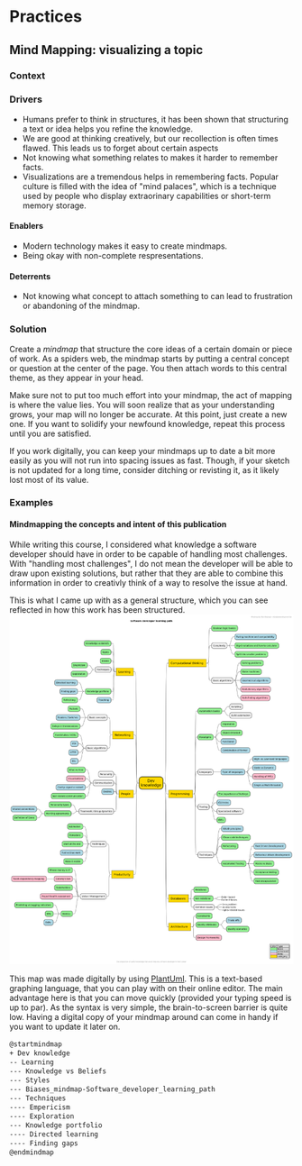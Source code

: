 # Practices

## Mind Mapping: visualizing a topic

### Context

### Drivers

* Humans prefer to think in structures, it has been shown that structuring a text or idea helps you refine the knowledge.
* We are good at thinking creatively, but our recollection is often times flawed. This leads us to forget about certain aspects
* Not knowing what something relates to makes it harder to remember facts.
* Visualizations are a tremendous helps in remembering facts. Popular culture is filled with the idea of "mind palaces", which is a technique used by people who display extraorinary capabilities or short-term memory storage.

#### Enablers

* Modern technology makes it easy to create mindmaps.
* Being okay with non-complete respresentations.

#### Deterrents

* Not knowing what concept to attach something to can lead to frustration or abandoning of the mindmap.

### Solution

Create a _mindmap_ that structure the core ideas of a certain domain or piece of work.
As a spiders web, the mindmap starts by putting a central concept or question at the center of the page.
You then attach words to this central theme, as they appear in your head.

Make sure not to put too much effort into your mindmap, the act of mapping is where the value lies.
You will soon realize that as your understanding grows, your map will no longer be accurate.
At this point, just create a new one. If you want to solidify your newfound knowledge, repeat this process until you are satisfied. 

If you work digitally, you can keep your mindmaps up to date a bit more easily as you will not run into spacing issues as fast. Though, if your sketch is not updated for a long time, consider ditching or revisting it, as it likely lost most of its value.


### Examples

#### Mindmapping the concepts and intent of this publication

While writing this course, I considered what knowledge a software developer should have in order to be capable of handling most challenges. With "handling most challenges", I do not mean the developer will be able to draw upon existing solutions, but rather that they are able to combine this information in order to creativly think of a way to resolve the issue at hand.

This is what I came up with as a general structure, which you can see reflected in how this work has been structured.
![A mindmap of topics in this work ><](./knowledge_map.png ':size=540')

This map was made digitally by using [PlantUml](https://plantuml.com/mindmap-diagram). This is a text-based graphing language, that you can play with on their online editor.
The main advantage here is that you can move quickly (provided your typing speed is up to par). As the syntax is very simple, the brain-to-screen barrier is quite low. Having a digital copy of your mindmap around can come in handy if you want to update it later on.

````
@startmindmap
+ Dev knowledge
-- Learning
--- Knowledge vs Beliefs
--- Styles
--- Biases_mindmap-Software_developer_learning_path
--- Techniques
---- Empericism
---- Exploration
--- Knowledge portfolio
---- Directed learning
---- Finding gaps
@endmindmap
````


